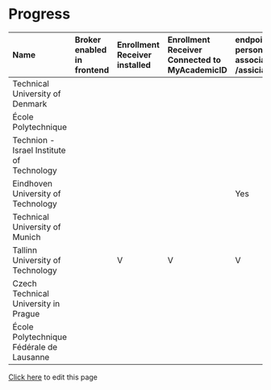 # Progress

| Name                                      | Broker enabled in frontend | Enrollment Receiver installed | Enrollment Receiver  Connected to MyAcademicID | endpoints available persons/me associations/external/me  /assiciations/ | Connection information in ServiceRegistry | OOAPI endpoints connected to MyacademicID | Test accounts available | Tested incoming student | Tested outgoing student |
| :---------------------------------------- | :------------------------- | :---------------------------- | :--------------------------------------------- | :---------------------------------------------------------------------- | :---------------------------------------- | :---------------------------------------- | :---------------------- | :---------------------- | ----------------------- |
| Technical University of Denmark           |                            |                               |                                                |                                                                         |                                           |                                           |                         |                         |                         |
| École Polytechnique                       |                            |                               |                                                |                                                                         |                                           |                                           |                         |                         |                         |
| Technion - Israel Institute of Technology |                            |                               |                                                |                                                                         |                                           |                                           |                         |                         |                         |
| Eindhoven University of Technology        |                            |                               |                                                |   Yes                                                                   |                                           |                                           |    Yes                  |                         |                         |
| Technical University of Munich            |                            |                               |                                                |                                                                         |                                           |                                           |                         |                         |                         |
| Tallinn University of Technology          |                            |   V                           |   V                                            |   V                                                                     |   V                                       |                                           |                         |                         |                         |
| Czech Technical University in Prague      |                            |                               |                                                |                                                                         |                                           |                                           |                         |                         |                         |
| École Polytechnique Fédérale de Lausanne  |                            |                               |                                                |                                                                         |                                           |                                           |                         |                         |                         |

[Click here](https://github.com/SURFnet/eduxchange-eu-tech-docs/edit/main/progress.md)
to edit this page
